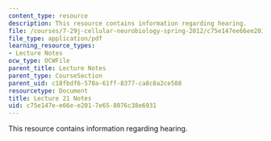 ```yaml
---
content_type: resource
description: This resource contains information regarding hearing.
file: /courses/7-29j-cellular-neurobiology-spring-2012/c75e147ee66ee2017e658076c38e6931_MIT7_29JS12_lecture21.pdf
file_type: application/pdf
learning_resource_types:
- Lecture Notes
ocw_type: OCWFile
parent_title: Lecture Notes
parent_type: CourseSection
parent_uid: c18fbdf6-570a-61ff-8377-ca8c8a2ce508
resourcetype: Document
title: Lecture 21 Notes
uid: c75e147e-e66e-e201-7e65-8076c38e6931
---
```

This resource contains information regarding hearing.

